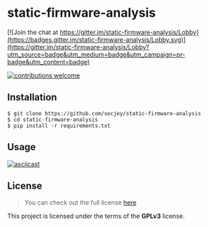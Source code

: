 # static-firmware-analysis

[![Join the chat at https://gitter.im/static-firmware-analysis/Lobby](https://badges.gitter.im/static-firmware-analysis/Lobby.svg)](https://gitter.im/static-firmware-analysis/Lobby?utm_source=badge&utm_medium=badge&utm_campaign=pr-badge&utm_content=badge)

[![contributions welcome](https://img.shields.io/badge/contributions-welcome-brightgreen.svg?style=flat)](https://github.com/secjey/static-firmware-analysis/issues)

## Installation

```
$ git clone https://github.com/secjey/static-firmware-analysis  
$ cd static-firmware-analysis  
$ pip install -r requirements.txt
```

## Usage

[![asciicast](https://asciinema.org/a/131575.png)](https://asciinema.org/a/131575)

## License

>You can check out the full license [here](https://github.com/secjey/static-firmware-analysis/blob/master/LICENSE)

This project is licensed under the terms of the **GPLv3** license.

